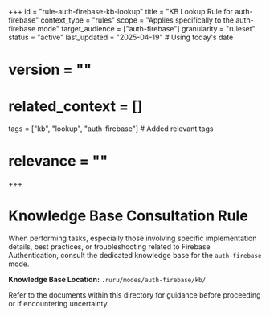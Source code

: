 +++
id = "rule-auth-firebase-kb-lookup"
title = "KB Lookup Rule for auth-firebase"
context_type = "rules"
scope = "Applies specifically to the auth-firebase mode"
target_audience = ["auth-firebase"]
granularity = "ruleset"
status = "active"
last_updated = "2025-04-19" # Using today's date
# version = ""
# related_context = []
tags = ["kb", "lookup", "auth-firebase"] # Added relevant tags
# relevance = ""
+++

# Knowledge Base Consultation Rule

When performing tasks, especially those involving specific implementation details, best practices, or troubleshooting related to Firebase Authentication, consult the dedicated knowledge base for the `auth-firebase` mode.

**Knowledge Base Location:** `.ruru/modes/auth-firebase/kb/`

Refer to the documents within this directory for guidance before proceeding or if encountering uncertainty.
